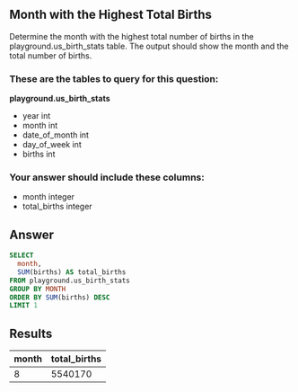 ## Month with the Highest Total Births
 
Determine the month with the highest total number of births in the playground.us_birth_stats table. The output should show the month and the total number of births.

### These are the tables to query for this question:
**playground.us_birth_stats**
- year int
- month int
- date_of_month int
- day_of_week int
- births int
### Your answer should include these columns:
- month integer
- total_births integer

## Answer
```sql
SELECT
  month,
  SUM(births) AS total_births
FROM playground.us_birth_stats
GROUP BY MONTH
ORDER BY SUM(births) DESC
LIMIT 1
```

## Results
| month | total_births |
|-------|--------------|
| 8     | 5540170      |